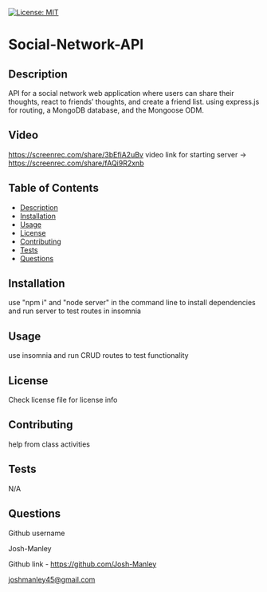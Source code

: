 
  [![License: MIT](https://img.shields.io/badge/License-MIT-yellow.svg)](https://opensource.org/licenses/MIT)
  <a id="title"></a>
  # Social-Network-API
  <a id="description"></a>
  ## Description
  API for a social network web application where users can share their thoughts, react to friends’ thoughts, and create a friend list. using express.js for routing, a MongoDB database, and the Mongoose ODM.
  ## Video
  https://screenrec.com/share/3bEfiA2uBv
  video link for starting server -> https://screenrec.com/share/fAQi9R2xnb
  
  ## Table of Contents
  * [Description](#description)
  * [Installation](#installation)
  * [Usage](#usage)
  * [License](#license)
  * [Contributing](#contributing)
  * [Tests](#tests)
  * [Questions](#questions)

  <a id="installation"></a>
  ## Installation
  use "npm i" and "node server" in the command line to install dependencies and run server to test routes in insomnia
  <a id="usage"></a>
  ## Usage
  use insomnia and run CRUD routes to test functionality
  <a id="license"></a>
  ## License
  Check license file for license info
  <a id="contributing"></a>
  ## Contributing
  help from class activities
  <a id="tests"></a>
  ## Tests
  N/A
  <a id="questions"></a>
  ## Questions
  Github username

  Josh-Manley

  Github link - https://github.com/Josh-Manley

  joshmanley45@gmail.com
